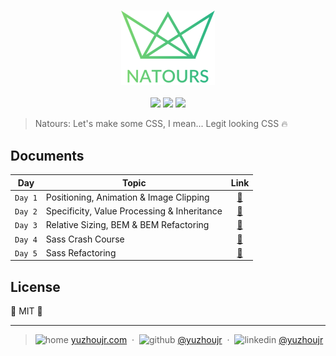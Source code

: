 <h3 style="text-align:center;font-weight: 300;" align="center">
  <img src="img/logo-green-2x.png" width="150px">
</h3>

<p align="center">
  <img src="https://img.shields.io/badge/license-MIT-yellow.svg?style=flat-square">
  <img src="https://img.shields.io/badge/downloads-0k-yellow.svg?style=flat-square">
  <img src="https://img.shields.io/badge/build-passing-yellow.svg?style=flat-square">
</p>


> Natours: Let's make some CSS, I mean... Legit looking CSS 🔥

## Documents

<!-- 🍈 🍋 🍌 🍎 🍏 🍐 🍒 🍓 🥝 🍅 🥥 -->

| Day           |   Topic | Link |
| ------------- |------------- |:-------------:|
| `Day 1`     |  Positioning, Animation & Image Clipping  | [🍉](./docs/day1.md) |
| `Day 2`     |  Specificity, Value Processing & Inheritance  | [🍑](./docs/day2.md) |
| `Day 3`     |  Relative Sizing, BEM & BEM Refactoring  | [🍊](./docs/day3.md) |
| `Day 4`     |  Sass Crash Course | [🍍](./docs/day4.md) |
| `Day 5`     |  Sass Refactoring | [🍇](./docs/day5.md) |

## License

🌱 MIT 🌱

---

> ![home](http://yuzhoujr.com/emoji/home.svg) [yuzhoujr.com](http://www.yuzhoujr.com) &nbsp;&middot;&nbsp;
> ![github](http://yuzhoujr.com/emoji/github.svg)  [@yuzhoujr](https://github.com/yuzhoujr) &nbsp;&middot;&nbsp;
> ![linkedin](http://yuzhoujr.com/emoji/linkedin.svg)  [@yuzhoujr](https://linkedin.com/in/yuzhoujr)
